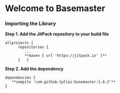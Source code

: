 # Welcome to Basemaster 
### Importing the Library
**Step 1. Add the JitPack repository to your build file**  

    allprojects {  
          repositories {  
             ...  
             **maven { url 'https://jitpack.io' }**  
          }   }

 
     
**Step 2. Add the dependency**  

    dependencies {  
       **compile 'com.github.tplloi:basemaster:1.0.3'**  
    }

